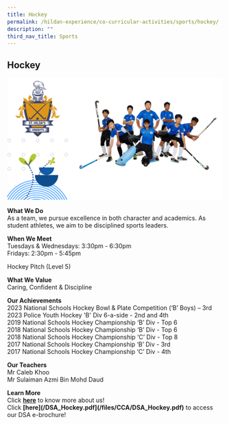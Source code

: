 ```yaml
---
title: Hockey
permalink: /hildan-experience/co-curricular-activities/sports/hockey/
description: ""
third_nav_title: Sports
---
```

Hockey
------

![](/images/CCA/Hockey%202023.png)


**What We Do** <br>
As a team, we pursue excellence in both character and academics. As student athletes, we aim to be disciplined sports leaders. <br>

**When We Meet** <br>
Tuesdays &amp;&nbsp;Wednesdays:&nbsp;3:30pm - 6:30pm&nbsp;<br>
Fridays:&nbsp;2:30pm - 5:45pm<br>

Hockey Pitch (Level 5)<br>

**What We Value**<br>
Caring, Confident & Discipline <br>

**Our Achievements**<br>
2023 National Schools Hockey Bowl &amp; Plate Competition (‘B’ Boys) – 3rd<br>
2023 Police Youth Hockey 'B' Div 6-a-side - 2nd and 4th <br>
2019 National Schools Hockey Championship ‘B’ Div&nbsp;- Top 6<br>
2018 National Schools Hockey Championship ‘B’ Div&nbsp;- Top 6<br> 
2018 National Schools Hockey Championship ‘C’ Div&nbsp;- Top 8<br>
2017 National Schools Hockey Championship ‘B’ Div&nbsp;- 3rd <br>
2017 National Schools Hockey Championship ‘C’ Div&nbsp;- 4th  <br>

**Our Teachers** <br>
Mr Caleb Khoo<br> 
Mr Sulaiman Azmi Bin Mohd Daud <br>

**Learn More** <br>
Click&nbsp;**[here](/files/CCA/HockeyOrientation_2021_intro.pdf)**&nbsp;to know more about us!  <br>
Click&nbsp;**[here](/DSA\_Hockey.pdf](/files/CCA/DSA_Hockey.pdf)**&nbsp;to access our DSA e-brochure!
